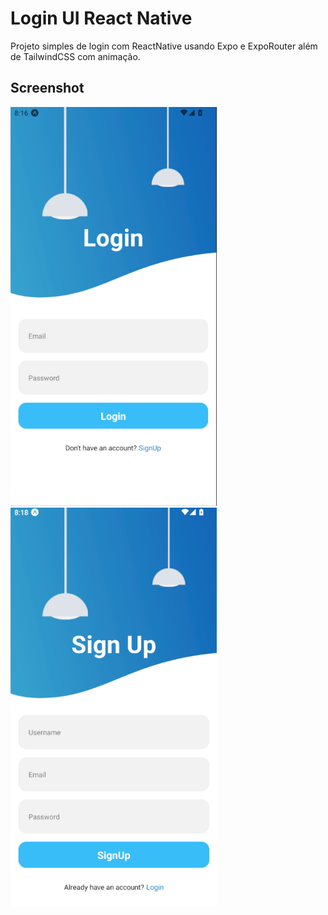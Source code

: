 # Login UI React Native

Projeto simples de login com ReactNative usando Expo e ExpoRouter além de TailwindCSS com animação.

## Screenshot

<div>
  <img src=".github/img1.png" style="width:330px"/>
  <img src=".github/img2.png" style="width:330px"/>  
</div>
